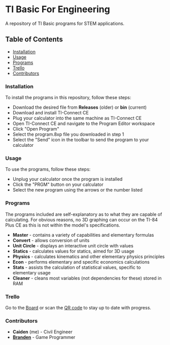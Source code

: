 # TI Basic For Engineering
A repository of TI Basic programs for STEM applications.

## Table of Contents
- [Installation](https://github.com/caidenad25/TI-Basic-For-Engineering#installation)
- [Usage](https://github.com/caidenad25/TI-Basic-For-Engineering#usage)
- [Programs](https://github.com/caidenad25/TI-Basic-For-Engineering#programs)
- [Trello](https://github.com/caidenad25/TI-Basic-For-Engineering#trello)
- [Contributors](https://github.com/caidenad25/TI-Basic-For-Engineering#contributors)

### Installation
To install the programs in this repository, follow these steps:

- Download the desired file from **Releases** (older) or **bin** (current)
- Download and install TI-Connect CE
- Plug your calculator into the same machine as TI-Connect CE
- Open TI-Connect CE and navigate to the Program Editor workspace
- Click "Open Program"
- Select the program.8xp file you downloaded in step 1
- Select the "Send" icon in the toolbar to send the program to your calculator

### Usage
To use the programs, follow these steps:

- Unplug your calculator once the program is installed
- Click the "PRGM" button on your calculator
- Select the new program using the arrows or the number listed

### Programs
The programs included are self-explanatory as to what they are capable of calculating. For obvious reasons, no 3D graphing can occur on the TI-84 Plus CE as this is not within the model's specifications.

- **Master** - contains a variety of capabilities and elementary formulas
- **Convert** - allows conversion of units
- **Unit Circle** - displays an interactive unit circle with values
- **Statics** - calculates values for statics, aimed for 3D usage
- **Physics** - calculates kinematics and other elementary physics principles
- **Econ** - performs elementary and specific economics calculations
- **Stats** - assists the calculation of statistical values, specific to elementary usage
- **Cleaner** - cleans most variables (not dependencies for these) stored in RAM

### Trello
Go to the [Board](https://trello.com/b/A7M2hqHN) or scan the [QR code](https://user-images.githubusercontent.com/128340381/229000146-6814e9ba-dead-4c24-9bc8-097cac913492.png) to stay up to date with progress.

### Contributors
- **Caiden** (me) - Civil Engineer
- [**Branden**](https://github.com/BrandenEK) - Game Programmer
